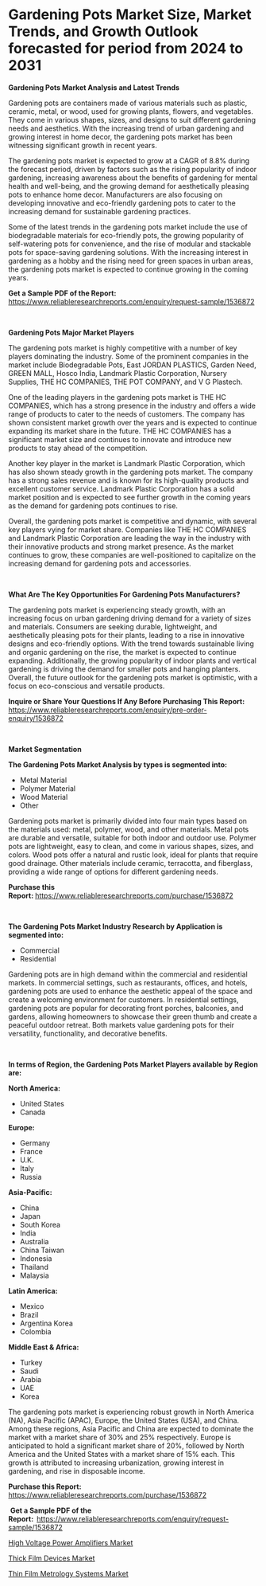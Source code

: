 <p><h1>Gardening Pots Market Size, Market Trends, and Growth Outlook forecasted for period from 2024 to 2031</h1></p><p><strong>Gardening Pots Market Analysis and Latest Trends</strong></p>
<p><p>Gardening pots are containers made of various materials such as plastic, ceramic, metal, or wood, used for growing plants, flowers, and vegetables. They come in various shapes, sizes, and designs to suit different gardening needs and aesthetics. With the increasing trend of urban gardening and growing interest in home decor, the gardening pots market has been witnessing significant growth in recent years.</p><p>The gardening pots market is expected to grow at a CAGR of 8.8% during the forecast period, driven by factors such as the rising popularity of indoor gardening, increasing awareness about the benefits of gardening for mental health and well-being, and the growing demand for aesthetically pleasing pots to enhance home decor. Manufacturers are also focusing on developing innovative and eco-friendly gardening pots to cater to the increasing demand for sustainable gardening practices.</p><p>Some of the latest trends in the gardening pots market include the use of biodegradable materials for eco-friendly pots, the growing popularity of self-watering pots for convenience, and the rise of modular and stackable pots for space-saving gardening solutions. With the increasing interest in gardening as a hobby and the rising need for green spaces in urban areas, the gardening pots market is expected to continue growing in the coming years.</p></p>
<p><strong>Get a Sample PDF of the Report:&nbsp;</strong> <a href="https://www.reliableresearchreports.com/enquiry/request-sample/1536872">https://www.reliableresearchreports.com/enquiry/request-sample/1536872</a></p>
<p>&nbsp;</p>
<p><strong>Gardening Pots Major Market Players</strong></p>
<p><p>The gardening pots market is highly competitive with a number of key players dominating the industry. Some of the prominent companies in the market include Biodegradable Pots, East JORDAN PLASTICS, Garden Need, GREEN MALL, Hosco India, Landmark Plastic Corporation, Nursery Supplies, THE HC COMPANIES, THE POT COMPANY, and V G Plastech.</p><p>One of the leading players in the gardening pots market is THE HC COMPANIES, which has a strong presence in the industry and offers a wide range of products to cater to the needs of customers. The company has shown consistent market growth over the years and is expected to continue expanding its market share in the future. THE HC COMPANIES has a significant market size and continues to innovate and introduce new products to stay ahead of the competition.</p><p>Another key player in the market is Landmark Plastic Corporation, which has also shown steady growth in the gardening pots market. The company has a strong sales revenue and is known for its high-quality products and excellent customer service. Landmark Plastic Corporation has a solid market position and is expected to see further growth in the coming years as the demand for gardening pots continues to rise.</p><p>Overall, the gardening pots market is competitive and dynamic, with several key players vying for market share. Companies like THE HC COMPANIES and Landmark Plastic Corporation are leading the way in the industry with their innovative products and strong market presence. As the market continues to grow, these companies are well-positioned to capitalize on the increasing demand for gardening pots and accessories.</p></p>
<p>&nbsp;</p>
<p><strong>What Are The Key Opportunities For Gardening Pots Manufacturers?</strong></p>
<p><p>The gardening pots market is experiencing steady growth, with an increasing focus on urban gardening driving demand for a variety of sizes and materials. Consumers are seeking durable, lightweight, and aesthetically pleasing pots for their plants, leading to a rise in innovative designs and eco-friendly options. With the trend towards sustainable living and organic gardening on the rise, the market is expected to continue expanding. Additionally, the growing popularity of indoor plants and vertical gardening is driving the demand for smaller pots and hanging planters. Overall, the future outlook for the gardening pots market is optimistic, with a focus on eco-conscious and versatile products.</p></p>
<p><strong>Inquire or Share Your Questions If Any Before Purchasing This Report:</strong> <a href="https://www.reliableresearchreports.com/enquiry/pre-order-enquiry/1536872">https://www.reliableresearchreports.com/enquiry/pre-order-enquiry/1536872</a></p>
<p>&nbsp;</p>
<p><strong>Market Segmentation</strong></p>
<p><strong>The Gardening Pots Market Analysis by types is segmented into:</strong></p>
<p><ul><li>Metal Material</li><li>Polymer Material</li><li>Wood Material</li><li>Other</li></ul></p>
<p><p>Gardening pots market is primarily divided into four main types based on the materials used: metal, polymer, wood, and other materials. Metal pots are durable and versatile, suitable for both indoor and outdoor use. Polymer pots are lightweight, easy to clean, and come in various shapes, sizes, and colors. Wood pots offer a natural and rustic look, ideal for plants that require good drainage. Other materials include ceramic, terracotta, and fiberglass, providing a wide range of options for different gardening needs.</p></p>
<p><strong>Purchase this Report:&nbsp;</strong><a href="https://www.reliableresearchreports.com/purchase/1536872">https://www.reliableresearchreports.com/purchase/1536872</a></p>
<p>&nbsp;</p>
<p><strong>The Gardening Pots Market Industry Research by Application is segmented into:</strong></p>
<p><ul><li>Commercial</li><li>Residential</li></ul></p>
<p><p>Gardening pots are in high demand within the commercial and residential markets. In commercial settings, such as restaurants, offices, and hotels, gardening pots are used to enhance the aesthetic appeal of the space and create a welcoming environment for customers. In residential settings, gardening pots are popular for decorating front porches, balconies, and gardens, allowing homeowners to showcase their green thumb and create a peaceful outdoor retreat. Both markets value gardening pots for their versatility, functionality, and decorative benefits.</p></p>
<p>&nbsp;</p>
<p><strong>In terms of Region, the Gardening Pots Market Players available by Region are:</strong></p>
<p>
    <p> <strong> North America: </strong>
        <ul>
            <li>United States</li>
            <li>Canada</li>
        </ul>
        </p> 
    <p> <strong> Europe: </strong>
        <ul>
            <li>Germany</li>
            <li>France</li>
            <li>U.K.</li>
            <li>Italy</li>
            <li>Russia</li>
        </ul>
        </p> 
    <p> <strong> Asia-Pacific: </strong>
        <ul>
            <li>China</li>
            <li>Japan</li>
            <li>South Korea</li>
            <li>India</li>
            <li>Australia</li>
            <li>China Taiwan</li>
            <li>Indonesia</li>
            <li>Thailand</li>
            <li>Malaysia</li>
        </ul>
        </p> 
    <p> <strong> Latin America: </strong>
        <ul>
            <li>Mexico</li>
            <li>Brazil</li>
            <li>Argentina Korea</li>
            <li>Colombia</li>
        </ul>
        </p> 
    <p> <strong> Middle East & Africa: </strong>
        <ul>
            <li>Turkey</li>
            <li>Saudi</li>
            <li>Arabia</li>
            <li>UAE</li>
            <li>Korea</li>
        </ul>
    </p>
    </p>
<p><p>The gardening pots market is experiencing robust growth in North America (NA), Asia Pacific (APAC), Europe, the United States (USA), and China. Among these regions, Asia Pacific and China are expected to dominate the market with a market share of 30% and 25% respectively. Europe is anticipated to hold a significant market share of 20%, followed by North America and the United States with a market share of 15% each. This growth is attributed to increasing urbanization, growing interest in gardening, and rise in disposable income.</p></p>
<p><strong>Purchase this Report: </strong><a href="https://www.reliableresearchreports.com/purchase/1536872">https://www.reliableresearchreports.com/purchase/1536872</a></p>
<p>&nbsp;<strong>Get a Sample PDF of the Report:&nbsp;&nbsp;</strong><a href="https://www.reliableresearchreports.com/enquiry/request-sample/1536872">https://www.reliableresearchreports.com/enquiry/request-sample/1536872</a></p>
<p><strong></strong></p>
<p><p><a href="https://view.publitas.com/reportprime-1/high-voltage-power-amplifiers-market-size-reflecting-a-forecast-till-2031-market-by-type-by-application-and-by-geography/">High Voltage Power Amplifiers Market</a></p><p><a href="https://view.publitas.com/reportprime-1/thick-film-devices-market-size-market-trends-and-growth-outlook-forecasted-for-period-from-2024-to-2031/">Thick Film Devices Market</a></p><p><a href="https://view.publitas.com/reportprime-1/thin-film-metrology-systems-market-share-market-new-trends-analysis-report-by-type-by-application-by-end-use-by-region-and-segment-forecasts-2024-2031/">Thin Film Metrology Systems Market</a></p></p>